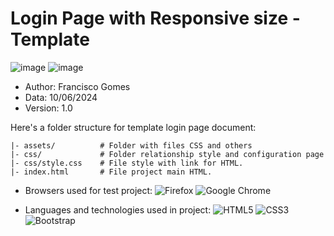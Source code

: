 # Login Page with Responsive size - Template
![image](https://github.com/ArretadoLabs/login-page-template/assets/165390931/f4e4c56d-8caf-495a-afde-f15bf00e2e10)
![image](https://github.com/ArretadoLabs/login-page-template/assets/165390931/4a3779dd-e81c-4143-9df4-8bd9ed6fd33e)


- Author: Francisco Gomes
- Data: 10/06/2024
- Version: 1.0

Here's a folder structure for template login page document:

```
|- assets/          # Folder with files CSS and others
|- css/             # Folder relationship style and configuration page
|- css/style.css    # File style with link for HTML.
|- index.html       # File project main HTML.

```

- Browsers used for test project:
 ![Firefox](https://img.shields.io/badge/Firefox-FF7139?style=for-the-badge&logo=Firefox-Browser&logoColor=white)
 ![Google Chrome](https://img.shields.io/badge/Google%20Chrome-4285F4?style=for-the-badge&logo=GoogleChrome&logoColor=white)

- Languages and technologies used in project:
![HTML5](https://img.shields.io/badge/html5-%23E34F26.svg?style=for-the-badge&logo=html5&logoColor=white)
![CSS3](https://img.shields.io/badge/css3-%231572B6.svg?style=for-the-badge&logo=css3&logoColor=white)
![Bootstrap](https://img.shields.io/badge/bootstrap-%238511FA.svg?style=for-the-badge&logo=bootstrap&logoColor=white)
